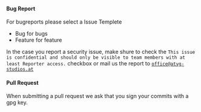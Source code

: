 #### Bug Report

For bugreports please select a Issue Templete

- Bug for bugs
- Feature for feature

In the case you report a security issue, make shure to check the `This issue is confidential and should only be visible to team members with at least Reporter access.` checkbox or mail us the report to [`office@atvg-studios.at`](mailto:office@atvg-studios.at)

#### Pull Request

When submitting a pull request we ask that you sign your commits with a gpg key.
